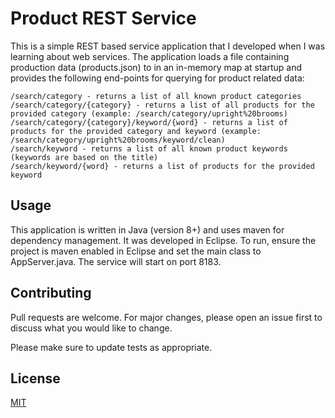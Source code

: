 # Product REST Service

This is a simple REST based service application that I developed when I was learning about web services. The application loads a file containing production data (products.json) to in an in-memory map at startup and provides the following end-points for querying for product related data:


```
/search/category - returns a list of all known product categories 
/search/category/{category} - returns a list of all products for the provided category (example: /search/category/upright%20brooms)
/search/category/{category}/keyword/{word} - returns a list of products for the provided category and keyword (example: /search/category/upright%20brooms/keyword/clean)
/search/keyword - returns a list of all known product keywords (keywords are based on the title)
/search/keyword/{word} - returns a list of products for the provided keyword
```

## Usage

This application is written in Java (version 8+) and uses maven for dependency management. It was developed in Eclipse. To run, ensure the project is maven enabled in Eclipse and set the main class to AppServer.java. The service will start on port 8183.

## Contributing
Pull requests are welcome. For major changes, please open an issue first to discuss what you would like to change.

Please make sure to update tests as appropriate.

## License
[MIT](https://choosealicense.com/licenses/mit/)
